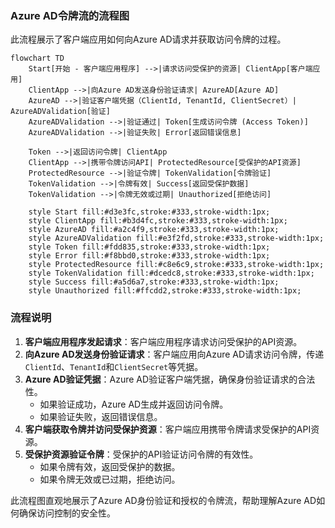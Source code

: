### Azure AD令牌流的流程图

此流程展示了客户端应用如何向Azure AD请求并获取访问令牌的过程。

```mermaid
flowchart TD
    Start[开始 - 客户端应用程序] -->|请求访问受保护的资源| ClientApp[客户端应用]
    ClientApp -->|向Azure AD发送身份验证请求| AzureAD[Azure AD]
    AzureAD -->|验证客户端凭据（ClientId, TenantId, ClientSecret）| AzureADValidation[验证]
    AzureADValidation -->|验证通过| Token[生成访问令牌 (Access Token)]
    AzureADValidation -->|验证失败| Error[返回错误信息]
    
    Token -->|返回访问令牌| ClientApp
    ClientApp -->|携带令牌访问API| ProtectedResource[受保护的API资源]
    ProtectedResource -->|验证令牌| TokenValidation[令牌验证]
    TokenValidation -->|令牌有效| Success[返回受保护数据]
    TokenValidation -->|令牌无效或过期| Unauthorized[拒绝访问]

    style Start fill:#d3e3fc,stroke:#333,stroke-width:1px;
    style ClientApp fill:#b3d4fc,stroke:#333,stroke-width:1px;
    style AzureAD fill:#a2c4f9,stroke:#333,stroke-width:1px;
    style AzureADValidation fill:#e3f2fd,stroke:#333,stroke-width:1px;
    style Token fill:#fdd835,stroke:#333,stroke-width:1px;
    style Error fill:#f8bbd0,stroke:#333,stroke-width:1px;
    style ProtectedResource fill:#c8e6c9,stroke:#333,stroke-width:1px;
    style TokenValidation fill:#dcedc8,stroke:#333,stroke-width:1px;
    style Success fill:#a5d6a7,stroke:#333,stroke-width:1px;
    style Unauthorized fill:#ffcdd2,stroke:#333,stroke-width:1px;
```

### 流程说明

1. **客户端应用程序发起请求**：客户端应用程序请求访问受保护的API资源。
2. **向Azure AD发送身份验证请求**：客户端应用向Azure AD请求访问令牌，传递`ClientId`、`TenantId`和`ClientSecret`等凭据。
3. **Azure AD验证凭据**：Azure AD验证客户端凭据，确保身份验证请求的合法性。
   - 如果验证成功，Azure AD生成并返回访问令牌。
   - 如果验证失败，返回错误信息。
4. **客户端获取令牌并访问受保护资源**：客户端应用携带令牌请求受保护的API资源。
5. **受保护资源验证令牌**：受保护的API验证访问令牌的有效性。
   - 如果令牌有效，返回受保护的数据。
   - 如果令牌无效或已过期，拒绝访问。

此流程图直观地展示了Azure AD身份验证和授权的令牌流，帮助理解Azure AD如何确保访问控制的安全性。
